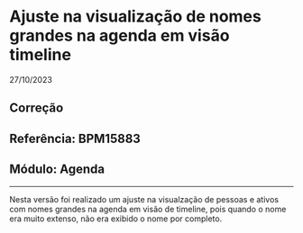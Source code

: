 # Ajuste na visualização de nomes grandes na agenda em visão timeline
27/10/2023
## Correção
## Referência: BPM15883
## Módulo: Agenda
***

Nesta versão foi realizado um ajuste na visualzação de pessoas e ativos com nomes grandes na agenda em visão de timeline, pois quando o nome era muito extenso, não era exibido o nome por completo.